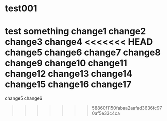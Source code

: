 # test001
test something
change1
change2
change3
change4
<<<<<<< HEAD
change5
change6
change7
change8
change9
change10
change11
change12
change13
change14
change15
change16
change17
=======

change5
change6
>>>>>>> 58860f1150fabaa2aafad3636fc970af5e33c4ca
